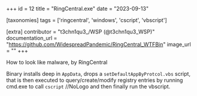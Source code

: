 +++
id = 12
title = "RingCentral.exe"
date = "2023-09-13"

[taxonomies]
tags = ['ringcentral', 'windows', 'cscript', 'vbscript']

[extra]
contributor = "t3chn1qu3_/WSP (@t3chn1qu3_WSP)"
documentation_url = "https://github.com/WidespreadPandemic/RingCentral_WTFBin"
image_url = ""
+++

How to look like malware, by RingCentral

<!-- more -->
   
Binary installs deep in `AppData`, drops a `setDefaultAppByProtcol.vbs` script, that is then executed to query/create/modify registry entries by running cmd.exe to call `cscript` //NoLogo and then finally run the vbscript. 
